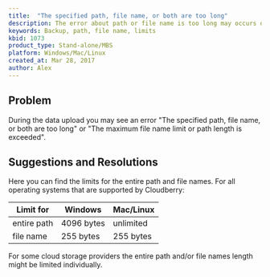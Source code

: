 ```yaml
---
title:  "The specified path, file name, or both are too long"
description: The error about path or file name is too long may occurs on your backup job. Path and file names limits description
keywords: Backup, path, file name, limits
kbid: 1073
product_type: Stand-alone/MBS
platform: Windows/Mac/Linux
created_at: Mar 28, 2017
author: Alex
---
```


## Problem

During the data upload you may see an error "The specified path, file name, or both are too long" or "The maximum file name limit or path length is exceeded".

## Suggestions and Resolutions

Here you can find the limits for the entire path and file names. For all operating systems that are supported by Cloudberry:

<center>

| Limit for | Windows | Mac/Linux |
|---------- |---------|-----------|
|entire path| 4096 bytes| unlimited |
|file name  | 255 bytes | 255 bytes |

</center>
For some cloud storage providers the entire path and/or file names length might be limited individually.
